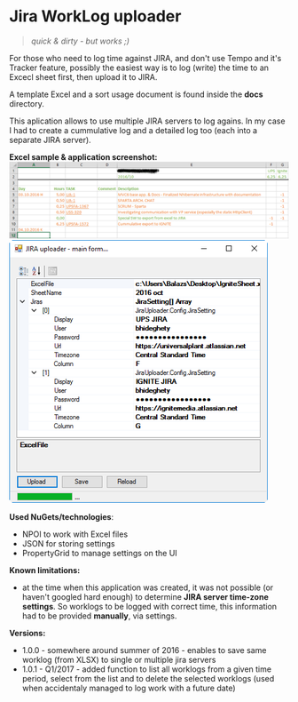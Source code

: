 # Jira WorkLog uploader
> *quick & dirty - but works ;)*

For those who need to log time against JIRA, and don't use Tempo and it's Tracker feature, possibly the easiest way is to log (write) the time to an Excecl sheet first, then upload it to JIRA.

A template Excel and a sort usage document is found inside the **docs** directory.

This aplication allows to use multiple JIRA servers to log agains. In my case I had to create a cummulative log and a detailed log too (each into a separate JIRA server).

**Excel sample & application screenshot:**
![excel](/docs/excel.png "excel")
![app](/docs/application.png "app")

**Used NuGets/technologies**:
- NPOI to work with Excel files
- JSON for storing settings
- PropertyGrid to manage settings on the UI

**Known limitations:**
- at the time when this application was created, it was not possible (or haven't googled hard enough) to determine **JIRA server time-zone settings**. So worklogs to be logged with correct time, this information had to be provided **manually**, via settings.

**Versions:**
- 1.0.0 - somewhere around summer of 2016 - enables to save same worklog (from XLSX) to single or multiple jira servers
- 1.0.1 - Q1/2017 - added function to list all worklogs from a given time period, select from the list and to delete the selected worklogs (used when accidentaly managed to log work with a future date)


